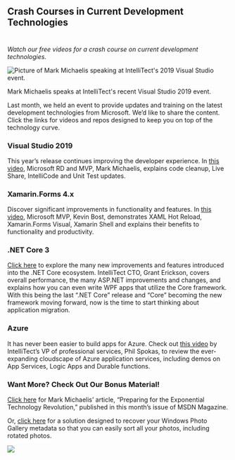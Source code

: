 

## Crash Courses in Current Development Technologies
#
_Watch our free videos for a crash course on current development technologies._

![Picture of Mark Michaelis speaking at IntelliTect's 2019 Visual Studio event.](https://intellitect.com/wp-content/uploads/2019/11/VS2019-event-1024x768.jpg "Microsoft Development Technologies Demystified")

Mark Michaelis speaks at IntelliTect's recent Visual Studio 2019 event.

Last month, we held an event to provide updates and training on the latest development technologies from Microsoft. We’d like to share the content. Click the links for videos and repos designed to keep you on top of the technology curve.

### Visual Studio 2019

This year’s release continues improving the developer experience. In [this video](https://intellitect.com/visual-studio-2019-video/), Microsoft RD and MVP, Mark Michaelis, explains code cleanup, Live Share, IntelliCode and Unit Test updates.

### Xamarin.Forms 4.x

Discover significant improvements in functionality and features. In [this video](https://intellitect.com/xamarin-forms-4-video/), Microsoft MVP, Kevin Bost, demonstrates XAML Hot Reload, Xamarin.Forms Visual, Xamarin Shell and explains their benefits to functionality and productivity.

### .NET Core 3

[Click here](/net-core-3-video/) to explore the many new improvements and features introduced into the .NET Core ecosystem. IntelliTect CTO, Grant Erickson, covers overall performance, the many ASP.NET improvements and changes, and explains how you can even write WPF apps that utilize the Core framework. With this being the last “.NET Core” release and “Core” becoming the new framework moving forward, now is the time to start thinking about application migration.

### Azure

It has never been easier to build apps for Azure. Check out [this video](https://intellitect.com/azure-serverless-video/) by IntelliTect’s VP of professional services, Phil Spokas, to review the ever-expanding cloudscape of Azure application services, including demos on App Services, Logic Apps and Durable functions.

### Want More? Check Out Our Bonus Material!

[Click here](https://docs.microsoft.com/en-us/archive/msdn-magazine/2019/november/exponential-technologies-preparing-for-the-exponential-technology-revolution) for Mark Michaelis’ article, “Preparing for the Exponential Technology Revolution,” published in this month’s issue of MSDN Magazine.

Or, [click here](/exiftool-people-tag-recovery/) for a solution designed to recover your Windows Photo Gallery metadata so that you can easily sort all your photos, including rotated photos.

[![](https://intellitect.com/wp-content/uploads/2017/07/Click-here-to-sign-up-1-1024x235.jpg)](https://bit.ly/2Nhro9T "Microsoft Development Technologies Demystified")
